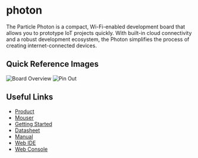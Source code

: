 # photon

The Particle Photon is a compact, Wi-Fi-enabled development board that allows you to prototype IoT projects quickly. With built-in cloud connectivity and a robust development ecosystem, the Photon simplifies the process of creating internet-connected devices.

## Quick Reference Images

<img src="https://raw.githubusercontent.com/balaji303/photon/blob/master/docs/photon_pin_markings.png" alt="Board Overview" class="inline"/>
<img src="https://raw.githubusercontent.com/balaji303/photon/blob/master/docs/Photon-PinOUT.png" alt="Pin Out" class="inline"/>

## Useful Links

- [Product](https://docs.particle.io/photon/)
- [Mouser](https://www.mouser.in/ProductDetail/Particle/PHOTONH?qs=GZwCxkjl%252BU3g5%2FvfTsCoew%3D%3D)
- [Getting Started](https://docs.particle.io/quickstart/photon/)
- [Datasheet](https://docs.particle.io/reference/datasheets/wi-fi/photon-datasheet/)
- [Manual](https://github.com/balaji303/photon/blob/master/docs/photon_All_In_One-2950691.pdf)
- [Web IDE](https://build.particle.io/)
- [Web Console](https://console.particle.io/)